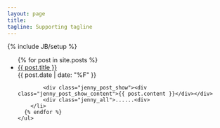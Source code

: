```yaml
---
layout: page
title: 
tagline: Supporting tagline
---
```

{% include JB/setup %}

<div class="jenny_main">
	<ul class="posts">
	  {% for post in site.posts %}
	    <li class="jenny_postlist">
	    	<div class="title">
	    		<a  href="{{ BASE_PATH }}{{ post.url }}">{{ post.title }}</a>
	    	</div>
	    	<div class="time">{{ post.date | date: "%F"  }}</div>

	    	<div class="jenny_post_show"><div class="jenny_post_show_content">{{ post.content }}</div></div>
	    	<div class="jenny_all">......<div>
	    </li>
	  {% endfor %}
	</ul>
</div>


